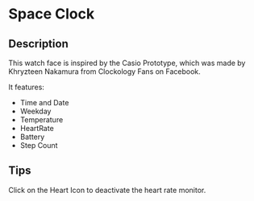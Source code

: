 # Space Clock
## Description
This watch face is inspired by the Casio Prototype, which was made by Khryzteen Nakamura from Clockology Fans on Facebook.

It features:
- Time and Date
- Weekday
- Temperature
- HeartRate
- Battery
- Step Count

## Tips
Click on the Heart Icon to deactivate the heart rate monitor.
